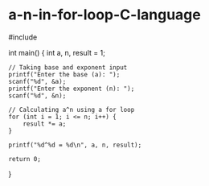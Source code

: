 # a-n-in-for-loop-C-language
<a>
#include <stdio.h>

int main() {
    int a, n, result = 1;

    // Taking base and exponent input
    printf("Enter the base (a): ");
    scanf("%d", &a);
    printf("Enter the exponent (n): ");
    scanf("%d", &n);

    // Calculating a^n using a for loop
    for (int i = 1; i <= n; i++) {
        result *= a;
    }

    printf("%d^%d = %d\n", a, n, result);
    
    return 0;
}
